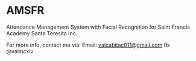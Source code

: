 # AMSFR
Attendance Management System with Facial Recognition for Saint Francis Academy Santa Teresita Inc.

For more info, contact me via:
Email: valcabitac011@gmail.com
fb: @valmcxiv
